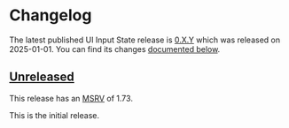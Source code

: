 <!-- Instructions

This changelog follows the patterns described here: <https://keepachangelog.com/en/>.

Subheadings to categorize changes are `added, changed, deprecated, removed, fixed, security`.

-->

# Changelog

The latest published UI Input State release is [0.X.Y](#0XY-2025-01-01) which was released on 2025-01-01.
You can find its changes [documented below](#0XY-2025-01-01).

## [Unreleased]

This release has an [MSRV][] of 1.73.

This is the initial release.

[Unreleased]: https://github.com/endoli/ui-events/compare/v0.1.0...HEAD

[MSRV]: README.md#minimum-supported-rust-version-msrv
